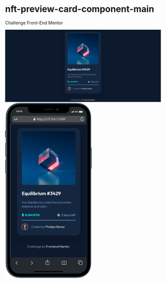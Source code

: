 # nft-preview-card-component-main
Challenge Front-End Mentor

![desktop](images/desktop.png)
![mobile](images/mobile.png)
